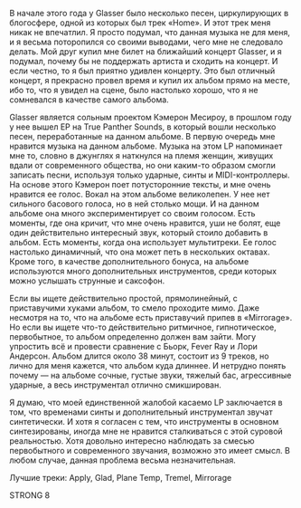 В начале этого года у Glasser было несколько песен, циркулирующих в блогосфере, одной из которых был трек «Home». И этот трек меня никак не впечатлил. Я просто подумал, что данная музыка не для меня, и я весьма поторопился со своими выводами, чего мне не следовало делать. Мой друг купил мне билет на ближайший концерт Glasser, и я подумал, почему бы не поддержать артиста и сходить на концерт. И если честно, то я был приятно удивлен концерту. Это был отличный концерт, я прекрасно провел время и купил их альбом прямо на месте, ибо то, что я увидел на сцене, было настолько хорошо, что я не сомневался в качестве самого альбома.

Glasser является сольным проектом Кэмерон Месироу, в прошлом году у нее вышел EP на True Panther Sounds, в который вошли несколько песен, переработанные на данном альбоме. В первую очередь мне нравится музыка на данном альбоме. Музыка на этом LP напоминает мне то, словно в джунглях я наткнулся на племя женщин, живущих вдали от современного общества, но они каким-то образом смогли записать песни, используя только ударные, синты и MIDI-контроллеры. На основе этого Кэмерон поет потусторонние тексты, и мне очень нравится ее голос. Вокал на этом альбоме великолепен. У нее нет сильного басового голоса, но в ней столько мощи. И на данном альбоме она много экспериментирует со своим голосом. Есть моменты, где она кричит, что мне очень нравится, уши не болят, еще один действительно интересный звук, который стоило добавить в альбом. Есть моменты, когда она использует мультитреки. Ее голос настолько динамичный, что она может петь в нескольких октавах. Кроме того, в качестве дополнительного бонуса, на альбоме используются много дополнительных инструментов, среди которых можно услышать струнные и саксофон.

Если вы ищете действительно простой, прямолинейный, с приставучими хуками альбом, то смело проходите мимо. Даже несмотря на то, что на альбоме есть приставучий припев в «Mirrorage». Но если вы ищете что-то действительно ритмичное, гипнотическое, первобытное, то альбом определенно должен вам зайти. Могу упростить всё и провести сравнение с Бьорк, Fever Ray и Лори Андерсон. Альбом длится около 38 минут, состоит из 9 треков, но лично для меня кажется, что альбом куда длиннее. И нетрудно понять почему — на альбоме сочные, густые звуки, тяжелый бас, агрессивные ударные, а весь инструментал отлично смикширован.

Я думаю, что моей единственной жалобой касаемо LP заключается в том, что временами синты и дополнительный инструментал звучат синтетически. И хотя я согласен с тем, что инструменты в основном синтезированы, иногда мне не нравится сталкиваться с этой суровой реальностью. Хотя довольно интересно наблюдать за смесью первобытного и современного звучания, возможно это имеет смысл. В любом случае, данная проблема весьма незначительная.

Лучшие треки: Apply, Glad, Plane Temp, Tremel, Mirrorage

STRONG 8
